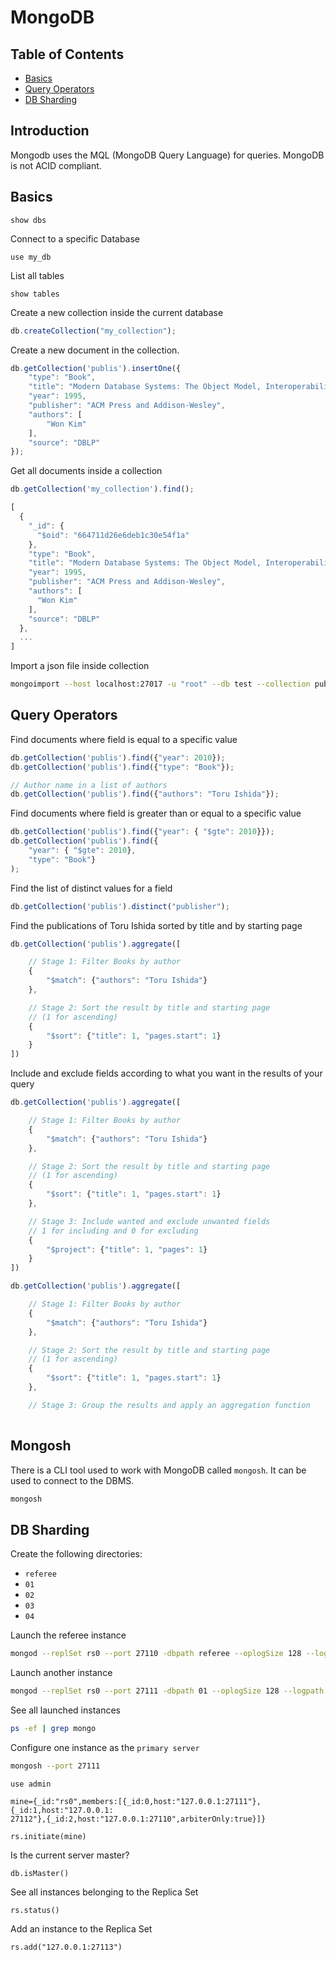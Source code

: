 # MongoDB

## Table of Contents

- [Basics](#basics)
- [Query Operators](#query-operators)
- [DB Sharding](#db-sharding)

## Introduction

Mongodb uses the MQL (MongoDB Query Language) for queries. MongoDB is not ACID compliant.

## Basics

```mongo
show dbs
```

Connect to a specific Database
```mongo
use my_db
```

List all tables
```mongo
show tables
```

Create a new collection inside the current database
```js
db.createCollection("my_collection");
```

Create a new document in the collection.
```js
db.getCollection('publis').insertOne({
    "type": "Book",
    "title": "Modern Database Systems: The Object Model, Interoperability, and Beyond.",
    "year": 1995,
    "publisher": "ACM Press and Addison-Wesley",
    "authors": [
        "Won Kim"
    ],
    "source": "DBLP"
});
```

Get all documents inside a collection
```js
db.getCollection('my_collection').find();
```
```js
[
  {
    "_id": {
      "$oid": "664711d26e6deb1c30e54f1a"
    },
    "type": "Book",
    "title": "Modern Database Systems: The Object Model, Interoperability, and Beyond.",
    "year": 1995,
    "publisher": "ACM Press and Addison-Wesley",
    "authors": [
      "Won Kim"
    ],
    "source": "DBLP"
  },
  ...
]
```

Import a json file inside collection
```bash
mongoimport --host localhost:27017 -u "root" --db test --collection publis --jsonArray --type json --file book.json --authenticationDatabase=admin
```

## Query Operators

Find documents where field is equal to a specific value
```js
db.getCollection('publis').find({"year": 2010});
db.getCollection('publis').find({"type": "Book"});

// Author name in a list of authors
db.getCollection('publis').find({"authors": "Toru Ishida"});
```

Find documents where field is greater than or equal to a specific value
```js
db.getCollection('publis').find({"year": { "$gte": 2010}});
db.getCollection('publis').find({
    "year": { "$gte": 2010},
    "type": "Book"}
);
```

Find the list of distinct values for a field
```js
db.getCollection('publis').distinct("publisher");
```

Find the publications of Toru Ishida sorted by title and by starting page
```js
db.getCollection('publis').aggregate([

    // Stage 1: Filter Books by author
    {
        "$match": {"authors": "Toru Ishida"}
    },

    // Stage 2: Sort the result by title and starting page
    // (1 for ascending)
    {
        "$sort": {"title": 1, "pages.start": 1}
    }
])
```

Include and exclude fields according to what you want in the results of your query
```js
db.getCollection('publis').aggregate([

    // Stage 1: Filter Books by author
    {
        "$match": {"authors": "Toru Ishida"}
    },

    // Stage 2: Sort the result by title and starting page
    // (1 for ascending)
    {
        "$sort": {"title": 1, "pages.start": 1}
    },

    // Stage 3: Include wanted and exclude unwanted fields
    // 1 for including and 0 for excluding
    {
        "$project": {"title": 1, "pages": 1}
    }
])
```


```js
db.getCollection('publis').aggregate([

    // Stage 1: Filter Books by author
    {
        "$match": {"authors": "Toru Ishida"}
    },

    // Stage 2: Sort the result by title and starting page
    // (1 for ascending)
    {
        "$sort": {"title": 1, "pages.start": 1}
    },

    // Stage 3: Group the results and apply an aggregation function
     
```

## Mongosh

There is a CLI tool used to work with MongoDB called `mongosh`. It can be used to connect to the DBMS.

```bash
mongosh
```

## DB Sharding

Create the following directories:
- `referee`
- `01`
- `02`
- `03`
- `04`

Launch the referee instance
```bash
mongod --replSet rs0 --port 27110 -dbpath referee --oplogSize 128 --logpath referee/referee.log --fork
```

Launch another instance
```bash
mongod --replSet rs0 --port 27111 -dbpath 01 --oplogSize 128 --logpath 01/01.log --fork
```

See all launched instances
```bash
ps -ef | grep mongo
```

Configure one instance as the `primary server`
```bash
mongosh --port 27111
```

```mongo
use admin

mine={_id:"rs0",members:[{_id:0,host:"127.0.0.1:27111"},{_id:1,host:"127.0.0.1:
27112"},{_id:2,host:"127.0.0.1:27110",arbiterOnly:true}]}

rs.initiate(mine)
```

Is the current server master?
```mongo
db.isMaster()
```

See all instances belonging to the Replica Set
```mongo
rs.status()
```

Add an instance to the Replica Set
```
rs.add("127.0.0.1:27113")
```

